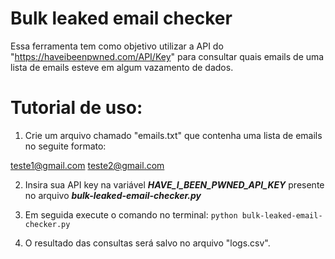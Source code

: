 # Bulk leaked email checker

Essa ferramenta tem como objetivo utilizar a API do "https://haveibeenpwned.com/API/Key" para consultar quais emails de uma lista de emails esteve em algum vazamento de dados.

# Tutorial de uso:

1) Crie um arquivo chamado "emails.txt" que contenha uma lista de emails no seguite formato:

teste1@gmail.com
teste2@gmail.com

2) Insira sua API key na variável ***HAVE_I_BEEN_PWNED_API_KEY*** presente no arquivo ***bulk-leaked-email-checker.py***

3) Em seguida execute o comando no terminal: `python bulk-leaked-email-checker.py`

4) O resultado das consultas será salvo no arquivo "logs.csv".
